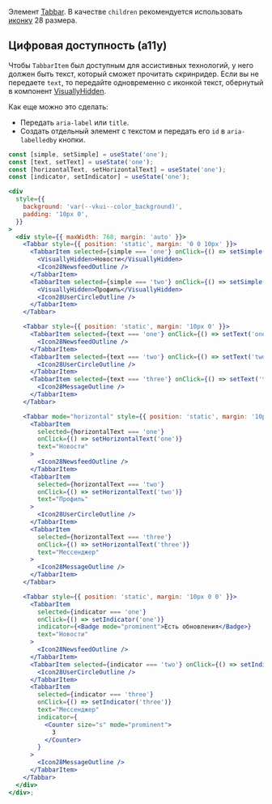 Элемент [Tabbar](#!/Tabbar). В качестве `children` рекомендуется использовать [иконку](https://vkcom.github.io/icons) 28 размера.

## Цифровая доступность (a11y)

Чтобы `TabbarItem` был доступным для ассистивных технологий, у него должен быть текст, который сможет прочитать скринридер. Если вы не передаете `text`, то передайте одновременно с иконкой текст, обернутый в компонент [VisuallyHidden](#!/VisuallyHidden).

Как еще можно это сделать:

- Передать `aria-label` или `title`.
- Создать отдельный элемент с текстом и передать его `id` в `aria-labelledby` кнопки.

```jsx { "props": { "layout": false, "iframe": false } }
const [simple, setSimple] = useState('one');
const [text, setText] = useState('one');
const [horizontalText, setHorizontalText] = useState('one');
const [indicator, setIndicator] = useState('one');

<div
  style={{
    background: 'var(--vkui--color_background)',
    padding: '10px 0',
  }}
>
  <div style={{ maxWidth: 768, margin: 'auto' }}>
    <Tabbar style={{ position: 'static', margin: '0 0 10px' }}>
      <TabbarItem selected={simple === 'one'} onClick={() => setSimple('one')}>
        <VisuallyHidden>Новости</VisuallyHidden>
        <Icon28NewsfeedOutline />
      </TabbarItem>
      <TabbarItem selected={simple === 'two'} onClick={() => setSimple('two')}>
        <VisuallyHidden>Профиль</VisuallyHidden>
        <Icon28UserCircleOutline />
      </TabbarItem>
    </Tabbar>

    <Tabbar style={{ position: 'static', margin: '10px 0' }}>
      <TabbarItem selected={text === 'one'} onClick={() => setText('one')} text="Новости">
        <Icon28NewsfeedOutline />
      </TabbarItem>
      <TabbarItem selected={text === 'two'} onClick={() => setText('two')} text="Профиль">
        <Icon28UserCircleOutline />
      </TabbarItem>
      <TabbarItem selected={text === 'three'} onClick={() => setText('three')} text="Мессенджер">
        <Icon28MessageOutline />
      </TabbarItem>
    </Tabbar>

    <Tabbar mode="horizontal" style={{ position: 'static', margin: '10px 0' }}>
      <TabbarItem
        selected={horizontalText === 'one'}
        onClick={() => setHorizontalText('one')}
        text="Новости"
      >
        <Icon28NewsfeedOutline />
      </TabbarItem>
      <TabbarItem
        selected={horizontalText === 'two'}
        onClick={() => setHorizontalText('two')}
        text="Профиль"
      >
        <Icon28UserCircleOutline />
      </TabbarItem>
      <TabbarItem
        selected={horizontalText === 'three'}
        onClick={() => setHorizontalText('three')}
        text="Мессенджер"
      >
        <Icon28MessageOutline />
      </TabbarItem>
    </Tabbar>

    <Tabbar style={{ position: 'static', margin: '10px 0 0' }}>
      <TabbarItem
        selected={indicator === 'one'}
        onClick={() => setIndicator('one')}
        indicator={<Badge mode="prominent">Есть обновления</Badge>}
        text="Новости"
      >
        <Icon28NewsfeedOutline />
      </TabbarItem>
      <TabbarItem selected={indicator === 'two'} onClick={() => setIndicator('two')} text="Профиль">
        <Icon28UserCircleOutline />
      </TabbarItem>
      <TabbarItem
        selected={indicator === 'three'}
        onClick={() => setIndicator('three')}
        text="Мессенджер"
        indicator={
          <Counter size="s" mode="prominent">
            3
          </Counter>
        }
      >
        <Icon28MessageOutline />
      </TabbarItem>
    </Tabbar>
  </div>
</div>;
```

